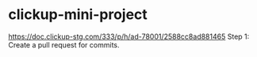 # clickup-mini-project
https://doc.clickup-stg.com/333/p/h/ad-78001/2588cc8ad881465
Step 1: Create a pull request for commits.
